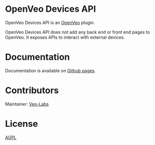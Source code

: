 # OpenVeo Devices API

OpenVeo Devices API is an [OpenVeo](https://github.com/veo-labs/openveo-core) plugin.

OpenVeo Devices API does not add any back end or front end pages to OpenVeo. It exposes APIs to interact with external devices.

# Documentation

Documentation is available on [Github pages](http://veo-labs.github.io/openveo-devices-api/1.0.0/).

# Contributors

Maintainer: [Veo-Labs](http://www.veo-labs.com/)

# License

[AGPL](http://www.gnu.org/licenses/agpl-3.0.en.html)
